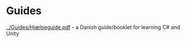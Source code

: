 # Guides
[../Guides/Hjælpeguide.pdf](Hjælpeguide.pdf) - a Danish guide/booklet for learning C# and Unity
